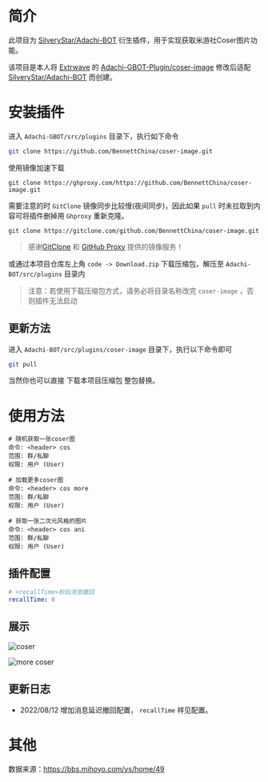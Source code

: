 # 简介

此项目为 [SilveryStar/Adachi-BOT](https://github.com/SilveryStar/Adachi-BOT) 衍生插件，用于实现获取米游社Coser图片功能。

该项目是本人将 [Extrwave](https://github.com/Extrwave) 的 [Adachi-GBOT-Plugin/coser-image](https://github.com/Extrwave/Adachi-GBOT-Plugin/tree/coser-image) 修改后适配 [SilveryStar/Adachi-BOT](https://github.com/SilveryStar/Adachi-BOT) 而创建。

# 安装插件

进入 `Adachi-GBOT/src/plugins` 目录下，执行如下命令

```bash
git clone https://github.com/BennettChina/coser-image.git
```

使用镜像加速下载

```shell
git clone https://ghproxy.com/https://github.com/BennettChina/coser-image.git
```

需要注意的时 `GitClone` 镜像同步比较慢(夜间同步)，因此如果 `pull` 时未拉取到内容可将插件删掉用 `Ghproxy` 重新克隆。

```shell
git clone https://gitclone.com/github.com/BennettChina/coser-image.git
```

> 感谢[GitClone](https://gitclone.com/) 和 [GitHub Proxy](https://ghproxy.com/) 提供的镜像服务！

或通过本项目仓库左上角 `code -> Download.zip` 下载压缩包，解压至 `Adachi-BOT/src/plugins` 目录内

> 注意：若使用下载压缩包方式，请务必将目录名称改完 `coser-image` ，否则插件无法启动

## 更新方法

进入 `Adachi-BOT/src/plugins/coser-image` 目录下，执行以下命令即可

```bash
git pull
```

当然你也可以直接 下载本项目压缩包 整包替换。

# 使用方法

```
# 随机获取一张coser图
命令: <header> cos
范围: 群/私聊
权限: 用户 (User)

# 加载更多coser图
命令: <header> cos more
范围: 群/私聊
权限: 用户 (User)

# 获取一张二次元风格的图片
命令: <header> cos ani
范围: 群/私聊
权限: 用户 (User)
```

## 插件配置

```yaml
# <recallTime>秒后消息撤回
recallTime: 0
```

## 展示

![coser](http://cdn.ethreal.cn/img/1656477361198-1656477362.png)

![more coser](http://cdn.ethreal.cn/img/1656477386091-1656477387.png)

## 更新日志

- 2022/08/12 增加消息延迟撤回配置， `recallTime` 祥见配置。

# 其他

数据来源：https://bbs.mihoyo.com/ys/home/49

